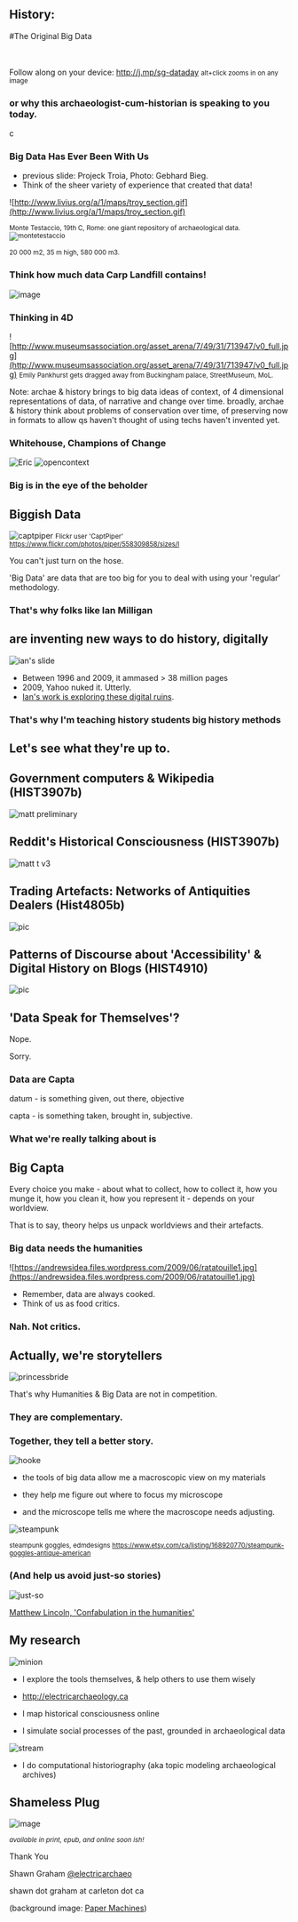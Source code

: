 ## History: 
#The Original Big Data
<Br>
<br>
<br>

Follow along on your device: http://j.mp/sg-dataday
<small>alt+click zooms in on any image</small>


### or why this archaeologist-cum-historian is speaking to you today.
<section data-background="https://dl.dropboxusercontent.com/u/37716296/troy_pba_pottery_tent.jpg">


c


### Big Data Has Ever Been With Us
+ previous slide: Projeck Troia, Photo: Gebhard Bieg.
+ Think of the sheer variety of experience that created that data!

![http://www.livius.org/a/1/maps/troy_section.gif](http://www.livius.org/a/1/maps/troy_section.gif)


<small> Monte Testaccio, 19th C, Rome: one giant repository of archaeological data. 
![montetestaccio](https://nulladiessinelinea.files.wordpress.com/2008/05/il-monte-testaccio.jpg)

20 000 m2, 35 m high, 580 000 m3.</small>


### Think how much data Carp Landfill contains!
![image](http://stittsvillecentral.ottawastartinter.netdna-cdn.com/wp-content/uploads/2014/09/20140825_150613-1038x518.jpg)


### Thinking in 4D
![http://www.museumsassociation.org/asset_arena/7/49/31/713947/v0_full.jpg](http://www.museumsassociation.org/asset_arena/7/49/31/713947/v0_full.jpg)
<small>Emily Pankhurst gets dragged away from Buckingham palace, StreetMuseum, MoL.</small>

Note: archae & history brings to big data ideas of context, of 4 dimensional representations of data, of narrative and change over time. broadly, archae & history think about problems of conservation over time, of preserving now in formats to allow qs haven't thought of using techs haven't invented yet.


### Whitehouse, Champions of Change
![Eric](https://dl.dropboxusercontent.com/u/37716296/Screen%20Shot%202015-03-30%20at%209.30.14%20PM.png)
![opencontext](https://dl.dropboxusercontent.com/u/37716296/Screen%20Shot%202015-03-30%20at%209.31.41%20PM.png)


### Big is in the eye of the beholder
## Biggish Data
![captpiper](https://farm2.staticflickr.com/1232/558309858_cbee42a37c_z.jpg)
<small>Flickr user 'CaptPiper' https://www.flickr.com/photos/piper/558309858/sizes/l</small>

You can't just turn on the hose. 

'Big Data' are data that are too big for you to deal with using your 'regular' methodology. 


### That's why folks like Ian Milligan
## are inventing new ways to do history, digitally
![ian's slide](https://ianmilli.files.wordpress.com/2015/03/milligan_lt_big_data.png?w=665&h=499)

+ Between 1996 and 2009, it ammased > 38 million pages
+ 2009, Yahoo nuked it. Utterly.
+ [Ian's work is exploring these digital ruins](http://ianmilligan.ca/2015/03/25/herrenhausen-big-data-lightning-talk-finding-community-in-the-ruins-of-geocities/#more-2577).


### That's why I'm teaching history students big history methods
## Let's see what they're up to.


## Government computers & Wikipedia (HIST3907b)
![matt preliminary](http://static1.squarespace.com/static/52b0dd1ee4b0c4a73b163314/t/55197207e4b00c2cab3da85a/1427730954000/editingWikipediaPoster.png)


## Reddit's Historical Consciousness (HIST3907b)
![matt t v3](https://dl.dropboxusercontent.com/u/37716296/matttaylor.png)


## Trading Artefacts: Networks of Antiquities Dealers (Hist4805b)
![pic](https://dl.dropboxusercontent.com/u/37716296/VIS_IADAA%20Connections%20and%20Business-Transaction%20Relationships-1427767673575.jpg)


## Patterns of Discourse about 'Accessibility' & Digital History on Blogs (HIST4910)
![pic](https://dl.dropboxusercontent.com/u/37716296/hollis-blog-posts.png)


## 'Data Speak for Themselves'?

Nope. 

Sorry.


### Data are Capta
datum - is something given, out there, objective

capta - is something taken, brought in, subjective.


### What we're really talking about is
## Big Capta

Every choice you make - about what to collect, how to collect it, how you munge it, how you clean it, how you represent it - depends on your worldview. 

That is to say, theory helps us unpack worldviews and their artefacts.


### Big data needs the humanities
![https://andrewsidea.files.wordpress.com/2009/06/ratatouille1.jpg](https://andrewsidea.files.wordpress.com/2009/06/ratatouille1.jpg)

+ Remember, data are always cooked. 
+ Think of us as food critics.


 
### Nah. Not critics. 
## Actually, we're storytellers
![princessbride](http://cdn.theatlantic.com/static/mt/assets/culture_test/kelly_storytelling_post.jpg)

That's why Humanities & Big Data are not in competition.


### They are complementary. 
### Together, they tell a better story.


![hooke](http://upload.wikimedia.org/wikipedia/commons/c/c2/Hooke-microscope.png)

+ the tools of big data allow me a macroscopic view on my materials

+ they help me figure out where to focus my microscope


+ and the microscope tells me where the macroscope needs adjusting.

![steampunk](https://img0.etsystatic.com/033/0/5218312/il_570xN.524549120_7ibc.jpg)

<small>steampunk goggles, edmdesigns https://www.etsy.com/ca/listing/168920770/steampunk-goggles-antique-american</small>


### (And help us avoid just-so stories)

![just-so](http://cdni.condenast.co.uk/426x639/a_c/38-Just-So-Stories_EL_14nov12_pr_bt.jpg)

[Matthew Lincoln, 'Confabulation in the humanities'](http://matthewlincoln.net/2015/03/21/confabulation-in-the-humanities.html)


## My research
![minion](https://pbs.twimg.com/profile_images/411694091538165760/WO9XkQZa.jpeg)

+ I explore the tools themselves, & help others to use them wisely
+ http://electricarchaeology.ca


+ I map historical consciousness online
+ I simulate social processes of the past, grounded in archaeological data


![stream](https://dl.dropboxusercontent.com/u/37716296/Screen%20Shot%202015-03-31%20at%209.45.22%20AM.png)

+ I do computational historiography (aka topic modeling archaeological archives)


## Shameless Plug
![image](https://ianmilli.files.wordpress.com/2014/12/p981hc_cov_revised.jpg)

<small>_available in print, epub, and online soon ish!_</small>


Thank You

Shawn Graham [@electricarchaeo](http://twitter.com/electricarchaeo)

shawn dot graham at carleton dot ca

(background image: [Paper Machines](http://metalab.harvard.edu/2012/07/paper-machines/))
